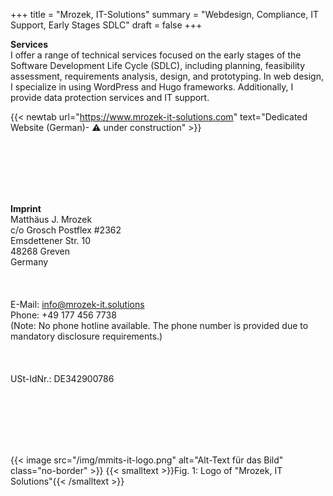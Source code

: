 +++
title = "Mrozek, IT-Solutions"
summary = "Webdesign, Compliance, IT Support, Early Stages SDLC"
draft = false
+++

**Services**  
I offer a range of technical services focused on the early stages of the Software Development Life Cycle (SDLC), including planning, feasibility assessment, requirements analysis, design, and prototyping. In web design, I specialize in using WordPress and Hugo frameworks. Additionally, I provide data protection services and IT support.  

{{< newtab url="https://www.mrozek-it-solutions.com" text="Dedicated Website (German)- ⚠️ under construction" >}}

</br></br>   
</br></br>   

**Imprint**  
Matthäus J. Mrozek  
c/o Grosch Postflex #2362  
Emsdettener Str. 10  
48268 Greven  
Germany  
</br></br>  
E-Mail: info@mrozek-it.solutions  
Phone: +49 177 456 7738  
(Note: No phone hotline available. The phone number is provided due to mandatory disclosure requirements.)  
</br></br>  
USt-IdNr.: DE342900786  

</br></br>  
</br></br> 

{{< image src="/img/mmits-it-logo.png" alt="Alt-Text für das Bild" class="no-border" >}}
{{< smalltext >}}Fig. 1: Logo of "Mrozek, IT Solutions"{{< /smalltext >}}
